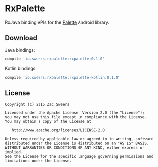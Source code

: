 RxPalette
=========

RxJava binding APIs for the [Palette](palette) Android library.

Download
--------

Java bindings:
```groovy
compile 'io.sweers.rxpalette:rxpalette:0.1.0'
```

Kotlin bindings:
```groovy
compile 'io.sweers.rxpalette:rxpalette-kotlin:0.1.0'
```

License
-------

    Copyright (C) 2015 Zac Sweers

    Licensed under the Apache License, Version 2.0 (the "License");
    you may not use this file except in compliance with the License.
    You may obtain a copy of the License at

       http://www.apache.org/licenses/LICENSE-2.0

    Unless required by applicable law or agreed to in writing, software
    distributed under the License is distributed on an "AS IS" BASIS,
    WITHOUT WARRANTIES OR CONDITIONS OF ANY KIND, either express or implied.
    See the License for the specific language governing permissions and
    limitations under the License.

 [palette]: https://developer.android.com/reference/android/support/v7/graphics/Palette.html
